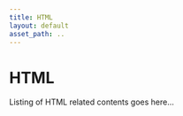 ```yaml
---
title: HTML
layout: default
asset_path: ..
---
```


# HTML 

Listing of HTML related contents goes here...

